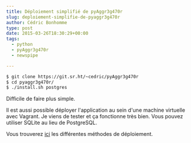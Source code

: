 ```yaml
---
title: Déploiement simplifié de pyAggr3g470r
slug: deploiement-simplifie-de-pyaggr3g470r
author: Cédric Bonhomme
type: post
date: 2015-03-26T18:30:29+00:00
tags:
  - python
  - pyAggr3g470r
  - newspipe

---
```

```bash
$ git clone https://git.sr.ht/~cedric/pyAggr3g470r
$ cd pyaggr3g470r/
$ ./install.sh postgres
```

Difficile de faire plus simple.

Il est aussi possible déployer l'application au sein d'une machine virtuelle
avec Vagrant. Je viens de tester et ça fonctionne très bien.
Vous pouvez utiliser SQLite au lieu de PostgreSQL.

Vous trouverez [ici][1] les différentes méthodes de déploiement.

 [1]: https://pyaggr3g470r.readthedocs.org/en/latest/deployment.html